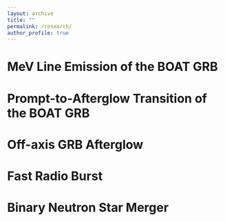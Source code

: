 ```yaml
---
layout: archive
title: ""
permalink: /research/
author_profile: true
---
```


MeV Line Emission of the BOAT GRB
======

Prompt-to-Afterglow Transition of the BOAT GRB
======

Off-axis GRB Afterglow
======

Fast Radio Burst
======

Binary Neutron Star Merger
======
